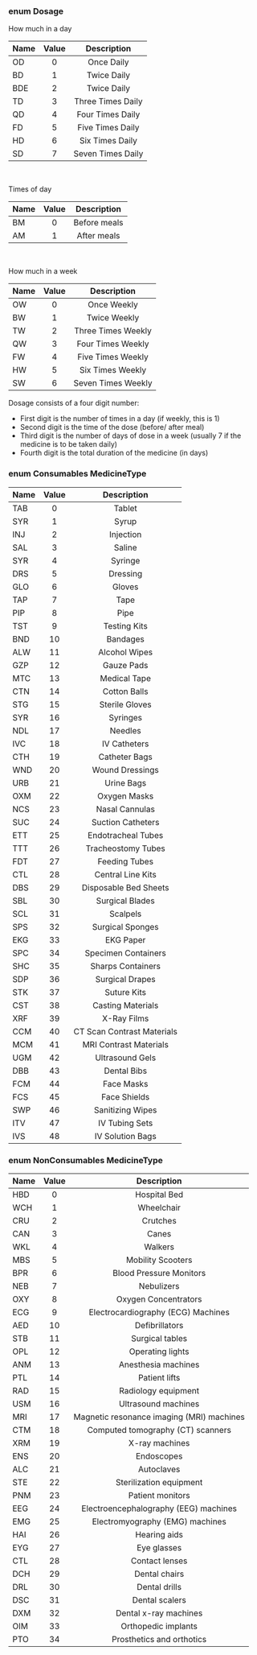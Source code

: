 ### enum Dosage

How much in a day

| Name | Value |    Description    |
| ---- | :---: | :---------------: |
| OD   |   0   |    Once Daily     |
| BD   |   1   |    Twice Daily    |
| BDE  |   2   |    Twice Daily    |
| TD   |   3   | Three Times Daily |
| QD   |   4   | Four Times Daily  |
| FD   |   5   | Five Times Daily  |
| HD   |   6   |  Six Times Daily  |
| SD   |   7   | Seven Times Daily |

<br />

Times of day

| Name | Value | Description  |
| ---- | :---: | :----------: |
| BM   |   0   | Before meals |
| AM   |   1   | After meals  |

<br />

How much in a week

| Name | Value |    Description     |
| ---- | :---: | :----------------: |
| OW   |   0   |    Once Weekly     |
| BW   |   1   |    Twice Weekly    |
| TW   |   2   | Three Times Weekly |
| QW   |   3   | Four Times Weekly  |
| FW   |   4   | Five Times Weekly  |
| HW   |   5   |  Six Times Weekly  |
| SW   |   6   | Seven Times Weekly |

Dosage consists of a four digit number:

- First digit is the number of times in a day (if weekly, this is 1)
- Second digit is the time of the dose (before/ after meal)
- Third digit is the number of days of dose in a week (usually 7 if the medicine is to be taken daily)
- Fourth digit is the total duration of the medicine (in days)

### enum Consumables MedicineType

| Name | Value |        Description         |
| ---- | :---: | :------------------------: |
| TAB  |   0   |           Tablet           |
| SYR  |   1   |           Syrup            |
| INJ  |   2   |         Injection          |
| SAL  |   3   |           Saline           |
| SYR  |   4   |          Syringe           |
| DRS  |   5   |          Dressing          |
| GLO  |   6   |           Gloves           |
| TAP  |   7   |            Tape            |
| PIP  |   8   |            Pipe            |
| TST  |   9   |        Testing Kits        |
| BND  |  10   |          Bandages          |
| ALW  |  11   |       Alcohol Wipes        |
| GZP  |  12   |         Gauze Pads         |
| MTC  |  13   |        Medical Tape        |
| CTN  |  14   |        Cotton Balls        |
| STG  |  15   |       Sterile Gloves       |
| SYR  |  16   |          Syringes          |
| NDL  |  17   |          Needles           |
| IVC  |  18   |        IV Catheters        |
| CTH  |  19   |       Catheter Bags        |
| WND  |  20   |      Wound Dressings       |
| URB  |  21   |         Urine Bags         |
| OXM  |  22   |        Oxygen Masks        |
| NCS  |  23   |       Nasal Cannulas       |
| SUC  |  24   |     Suction Catheters      |
| ETT  |  25   |     Endotracheal Tubes     |
| TTT  |  26   |     Tracheostomy Tubes     |
| FDT  |  27   |       Feeding Tubes        |
| CTL  |  28   |     Central Line Kits      |
| DBS  |  29   |   Disposable Bed Sheets    |
| SBL  |  30   |      Surgical Blades       |
| SCL  |  31   |          Scalpels          |
| SPS  |  32   |      Surgical Sponges      |
| EKG  |  33   |         EKG Paper          |
| SPC  |  34   |    Specimen Containers     |
| SHC  |  35   |     Sharps Containers      |
| SDP  |  36   |      Surgical Drapes       |
| STK  |  37   |        Suture Kits         |
| CST  |  38   |     Casting Materials      |
| XRF  |  39   |        X-Ray Films         |
| CCM  |  40   | CT Scan Contrast Materials |
| MCM  |  41   |   MRI Contrast Materials   |
| UGM  |  42   |      Ultrasound Gels       |
| DBB  |  43   |        Dental Bibs         |
| FCM  |  44   |         Face Masks         |
| FCS  |  45   |        Face Shields        |
| SWP  |  46   |      Sanitizing Wipes      |
| ITV  |  47   |       IV Tubing Sets       |
| IVS  |  48   |      IV Solution Bags      |

### enum NonConsumables MedicineType

| Name | Value |                Description                |
| ---- | :---: | :---------------------------------------: |
| HBD  |   0   |               Hospital Bed                |
| WCH  |   1   |                Wheelchair                 |
| CRU  |   2   |                 Crutches                  |
| CAN  |   3   |                   Canes                   |
| WKL  |   4   |                  Walkers                  |
| MBS  |   5   |             Mobility Scooters             |
| BPR  |   6   |          Blood Pressure Monitors          |
| NEB  |   7   |                Nebulizers                 |
| OXY  |   8   |           Oxygen Concentrators            |
| ECG  |   9   |    Electrocardiography (ECG) Machines     |
| AED  |  10   |              Defibrillators               |
| STB  |  11   |              Surgical tables              |
| OPL  |  12   |             Operating lights              |
| ANM  |  13   |            Anesthesia machines            |
| PTL  |  14   |               Patient lifts               |
| RAD  |  15   |            Radiology equipment            |
| USM  |  16   |            Ultrasound machines            |
| MRI  |  17   | Magnetic resonance imaging (MRI) machines |
| CTM  |  18   |     Computed tomography (CT) scanners     |
| XRM  |  19   |              X-ray machines               |
| ENS  |  20   |                Endoscopes                 |
| ALC  |  21   |                Autoclaves                 |
| STE  |  22   |          Sterilization equipment          |
| PNM  |  23   |             Patient monitors              |
| EEG  |  24   |   Electroencephalography (EEG) machines   |
| EMG  |  25   |      Electromyography (EMG) machines      |
| HAI  |  26   |               Hearing aids                |
| EYG  |  27   |                Eye glasses                |
| CTL  |  28   |              Contact lenses               |
| DCH  |  29   |               Dental chairs               |
| DRL  |  30   |               Dental drills               |
| DSC  |  31   |              Dental scalers               |
| DXM  |  32   |           Dental x-ray machines           |
| OIM  |  33   |            Orthopedic implants            |
| PTO  |  34   |         Prosthetics and orthotics         |
